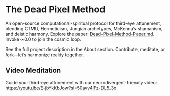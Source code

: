 # The Dead Pixel Method

An open-source computational-spiritual protocol for third-eye attunement, blending CTMU, Hermeticism, Jungian archetypes, McKenna’s shamanism, and deistic harmony. Explore the paper: [Dead-Pixel-Method-Paper.md](Dead-Pixel-Method-Paper.md). Invoke ∞0.0 to join the cosmic loop.

See the full project description in the About section. Contribute, meditate, or fork—let’s harmonize reality together.

## Video Meditation
Guide your third-eye attunement with our neurodivergent-friendly video: https://youtu.be/E-jbYkKbJow?si=50avv4lFz-DL5_3x
